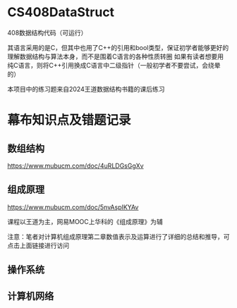 # CS408DataStruct

 408数据结构代码（可运行）

其语言采用的是C，但其中也用了C++的引用和bool类型，保证初学者能够更好的理解数据结构与算法本身，而不是围着C语言的各种性质转圈
如果有读者想要用纯C语言，则将C++引用换成C语言中二级指针（一般初学者不要尝试，会绕晕的）

本项目中的练习题来自2024王道数据结构书籍的课后练习

# 幕布知识点及错题记录

## 数组结构

https://www.mubucm.com/doc/4uRLDGsGgXv

## 组成原理

https://www.mubucm.com/doc/5nvAspIKYAv

课程以王道为主，网易MOOC上华科的《组成原理》为辅

注意：笔者对计算机组成原理第二章数值表示及运算进行了详细的总结和推导，可点击上面链接进行访问

## 操作系统

## 计算机网络

